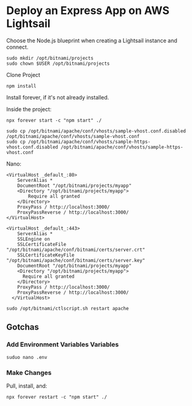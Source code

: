 # Deploy an Express App on AWS Lightsail

Choose the Node.js blueprint when creating a Lightsail instance and connect.

```commandline
sudo mkdir /opt/bitnami/projects
sudo chown $USER /opt/bitnami/projects
```
Clone Project

```commandline
npm install
```

Install forever, if it's not already installed.

Inside the project:
```commandline
npx forever start -c "npm start" ./
```

```commandline
sudo cp /opt/bitnami/apache/conf/vhosts/sample-vhost.conf.disabled /opt/bitnami/apache/conf/vhosts/sample-vhost.conf
sudo cp /opt/bitnami/apache/conf/vhosts/sample-https-vhost.conf.disabled /opt/bitnami/apache/conf/vhosts/sample-https-vhost.conf
```

Nano:
```text
<VirtualHost _default_:80>
    ServerAlias *
    DocumentRoot "/opt/bitnami/projects/myapp"
    <Directory "/opt/bitnami/projects/myapp">
        Require all granted
    </Directory>
    ProxyPass / http://localhost:3000/
    ProxyPassReverse / http://localhost:3000/
</VirtualHost>
```

```text
<VirtualHost _default_:443>
    ServerAlias *
    SSLEngine on
    SSLCertificateFile "/opt/bitnami/apache/conf/bitnami/certs/server.crt"
    SSLCertificateKeyFile "/opt/bitnami/apache/conf/bitnami/certs/server.key"
    DocumentRoot "/opt/bitnami/projects/myapp"
    <Directory "/opt/bitnami/projects/myapp">
      Require all granted
    </Directory>
    ProxyPass / http://localhost:3000/
    ProxyPassReverse / http://localhost:3000/
  </VirtualHost>
```

```commandline
sudo /opt/bitnami/ctlscript.sh restart apache
```

## Gotchas

### Add Environment Variables Variables

```commandline
suduo nano .env
```

### Make Changes

Pull, install, and:
```commandline
npx forever restart -c "npm start" ./
```

